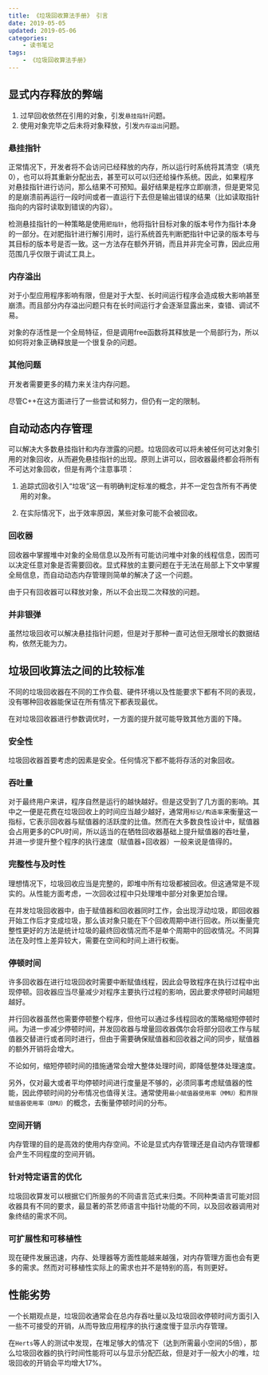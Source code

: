 ```yaml
---
title: 《垃圾回收算法手册》 引言
date: 2019-05-05
updated: 2019-05-06
categories:
    - 读书笔记
tags:
    - 《垃圾回收算法手册》
---
```


## 显式内存释放的弊端

1. 过早回收依然在引用的对象，引发`悬挂指针`问题。
2. 使用对象完毕之后未将对象释放，引发`内存溢出`问题。

<!-- more -->

### 悬挂指针

正常情况下，开发者将不会访问已经释放的内存，所以运行时系统将其清空（填充0），也可以将其重新分配出去，甚至可以可以归还给操作系统。因此，如果程序对悬挂指针进行访问，那么结果不可预知。最好结果是程序立即崩溃，但是更常见的是崩溃前再运行一段时间或者一直运行下去但是输出错误的结果（比如读取指针指向的内容时读取到错误的内容）。

检测悬挂指针的一种策略是使用`肥指针`，他将指针目标对象的版本号作为指针本身的一部分。在对肥指针进行解引用时，运行系统首先判断肥指针中记录的版本号与其目标的版本号是否一致。这一方法存在额外开销，而且并非完全可靠，因此应用范围几乎仅限于调试工具上。

### 内存溢出

对于小型应用程序影响有限，但是对于大型、长时间运行程序会造成极大影响甚至崩溃。而且部分内存溢出问题只有在长时间运行才会逐渐显露出来，查错、调试不易。

对象的存活性是一个全局特征，但是调用free函数将其释放是一个局部行为，所以如何将对象正确释放是一个很复杂的问题。

### 其他问题

开发者需要更多的精力来关注内存问题。

尽管C++在这方面进行了一些尝试和努力，但仍有一定的限制。

## 自动动态内存管理

可以解决大多数悬挂指针和内存泄露的问题。垃圾回收可以将未被任何可达对象引用的对象回收，从而避免悬挂指针的出现。原则上讲可以，回收器最终都会将所有不可达对象回收，但是有两个注意事项：

1. 追踪式回收引入“垃圾”这一有明确判定标准的概念，并不一定包含所有不再使用的对象。

2. 在实际情况下，出于效率原因，某些对象可能不会被回收。

### 回收器

回收器中掌握堆中对象的全局信息以及所有可能访问堆中对象的线程信息，因而可以决定任意对象是否需要回收。显式释放的主要问题在于无法在局部上下文中掌握全局信息，而自动动态内存管理则简单的解决了这一个问题。

由于只有回收器可以释放对象，所以不会出现二次释放的问题。

### 并非银弹

虽然垃圾回收可以解决悬挂指针问题，但是对于那种一直可达但无限增长的数据结构，依然无能为力。

## 垃圾回收算法之间的比较标准

不同的垃圾回收器在不同的工作负载、硬件环境以及性能要求下都有不同的表现，没有哪种回收器能保证在所有情况下都表现最优。

在对垃圾回收器进行参数调优时，一方面的提升就可能导致其他方面的下降。

### 安全性

垃圾回收器首要考虑的因素是安全。任何情况下都不能将存活的对象回收。

### 吞吐量

对于最终用户来讲，程序自然是运行的越快越好。但是这受到了几方面的影响。其中之一便是花费在垃圾回收上的时间应当越少越好，通常用`标记/构造率`来衡量这一指标，它表示回收器与赋值器的活跃度的比值。然而在大多数良性设计中，赋值器会占用更多的CPU时间，所以适当的在牺牲回收器基础上提升赋值器的吞吐量，并进一步提升整个程序的执行速度（赋值器+回收器）一般来说是值得的。

### 完整性与及时性

理想情况下，垃圾回收应当是完整的，即堆中所有垃圾都被回收。但这通常是不现实的。从性能方面考虑，一次回收过程中只处理堆中部分对象更加合理。

在并发垃圾回收器中，由于赋值器和回收器同时工作，会出现浮动垃圾，即回收器开始工作后才变成垃圾，那么该对象只能在下个回收周期中进行回收。所以衡量完整性更好的方法是统计垃圾的最终回收情况而不是单个周期中的回收情况。不同算法在及时性上差异较大，需要在空间和时间上进行权衡。

### 停顿时间

许多回收器在进行垃圾回收时需要中断赋值线程，因此会导致程序在执行过程中出现停顿。回收器应当尽量减少对程序主要执行过程的影响，因此要求停顿时间越短越好。

并行回收器虽然也需要停顿整个程序，但他可以通过多线程回收的策略缩短停顿时间。为进一步减少停顿时间，并发回收器与增量回收器偶尔会将部分回收工作与赋值器交替进行或者同时进行，但由于需要确保赋值器和回收器之间的同步，赋值器的额外开销将会增大。

不论如何，缩短停顿时间的措施通常会增大整体处理时间，即降低整体处理速度。

另外，仅对最大或者平均停顿时间进行度量是不够的，必须同事考虑赋值器的性能，因此停顿时间的分布情况也值得关注。通常使用`最小赋值器使用率（MMU）`和`界限赋值器使用率（BMU）`的概念，去衡量停顿时间的分布。

### 空间开销

内存管理的目的是高效的使用内存空间。不论是显式内存管理还是自动内存管理都会产生不同程度的空间开销。

### 针对特定语言的优化

垃圾回收算发可以根据它们所服务的不同语言范式来归类。不同种类语言可能对回收器具有不同的要求，最显著的茶艺师语言中指针功能的不同，以及回收器调用对象终结的需求不同。

### 可扩展性和可移植性

现在硬件发展迅速，内存、处理器等方面性能越来越强，对内存管理方面也会有更多的需求。然而对可移植性实际上的需求也并不是特别的高，有则更好。

## 性能劣势

一个长期观点是，垃圾回收通常会在总内存吞吐量以及垃圾回收停顿时间方面引入一些不可接受的开销，从而导致应用程序的执行速度慢于显示内存管理。

在`Herts`等人的测试中发现，在堆足够大的情况下（达到所需最小空间的5倍），那么垃圾回收器的执行时间性能将可以与显示分配匹敌，但是对于一般大小的堆，垃圾回收的开销会平均增大17%。
